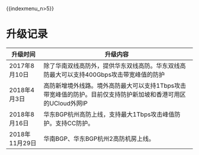{{indexmenu_n>5}}

# 升级记录

| 升级时间       | 升级内容                                                          |
| ---------- | ------------------------------------------------------------- |
| 2017年8月10日 | 除了华南双线高防外，提供华东双线高防。华东双线高防最大可以支持400Gbps攻击带宽峰值的防护               |
| 2018年4月3日  | 高防新增境外线路。境外高防最大可以支持1Tbps攻击带宽峰值的防护。目前仅支持防护新加坡和香港可用区的UCloud外网IP |
| 2018年8月16日 | 华东BGP杭州高防上线，支持最大1Tbps攻击峰值防护。支持CC防护。 |
| 2018年11月29日 | 华南BGP、华东BGP杭州2高防机房上线。 |
